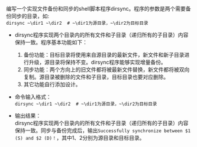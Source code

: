 编写一个实现文件备份和同步的shell脚本程序dirsync。程序的参数是两个需要备份同步的目录，如:  
```dirsync ~\dir1 ~\dir2  # ~\dir1为源目录，~\dir2为目标目录```
* dirsync程序实现两个目录内的所有文件和子目录（递归所有的子目录）内容保持一致。程序基本功能如下：  
  1. 备份功能：目标目录将使用来自源目录的最新文件，新文件和新子目录进行升级，源目录将保持不变。dirsync程序能够实现增量备份。
  2. 同步功能：两个方向上的旧文件都将被最新文件替换，新文件都将被双向复制。源目录被删除的文件和子目录，目标目录也要对应删除。
  3. 其它功能自行添加设计。

* 命令输入格式：   
  ```dirsync ~\dir1 ~\dir2  # ~\dir1为源目录，~\dir2为目标目录```
* 输出结果：  
  dirsync程序实现两个目录内的所有文件和子目录（递归所有的子目录）内容保持一致。同步与备份完成后，输出```Successfully synchronize between $1 (S) and $2 (D)！```，其中$1、$2分别为源目录和目标目录。
